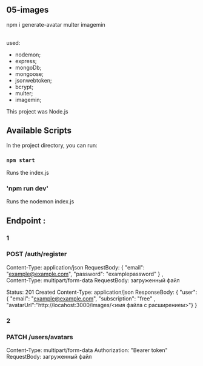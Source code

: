 ## 05-images

npm i generate-avatar multer imagemin

<br> used: <br />

- nodemon;
- express;
- mongoDb;
- mongoose;
- jsonwebtoken;
- bcrypt;
- multer;
- imagemin;

This project was Node.js

## Available Scripts

In the project directory, you can run:

### `npm start`

Runs the index.js <br />

### 'npm run dev'

Runs the nodemon index.js <br />

## Endpoint :

### 1

### POST /auth/register

Content-Type: application/json RequestBody: { "email": "example@example.com",
"password": "examplepassword" } , <br /> Content-Type: multipart/form-data
RequestBody: загруженный файл

Status: 201 Created Content-Type: application/json ResponseBody: { "user": {
"email": "example@example.com", "subscription": "free" ,
"avatarUrl":"http://locahost:3000/images/<имя файла с расширением>"} }

### 2

### PATCH /users/avatars

Content-Type: multipart/form-data Authorization: "Bearer token" RequestBody:
загруженный файл
